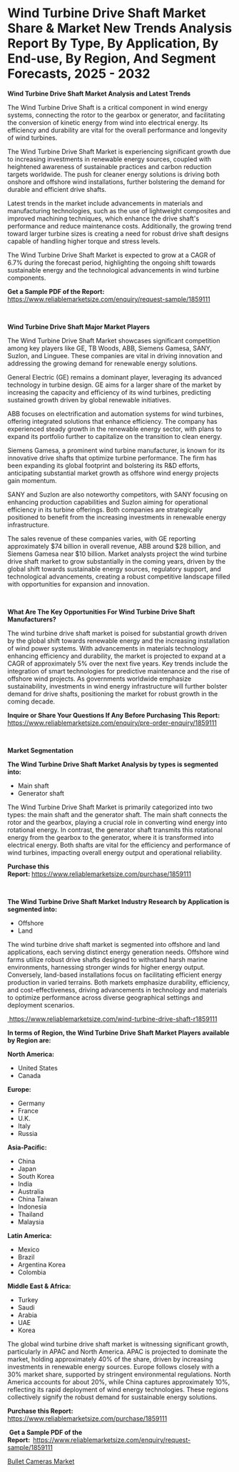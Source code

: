 <p><h1>Wind Turbine Drive Shaft Market Share & Market New Trends Analysis Report By Type, By Application, By End-use, By Region, And Segment Forecasts, 2025 - 2032</h1></p><p><strong>Wind Turbine Drive Shaft Market Analysis and Latest Trends</strong></p>
<p><p>The Wind Turbine Drive Shaft is a critical component in wind energy systems, connecting the rotor to the gearbox or generator, and facilitating the conversion of kinetic energy from wind into electrical energy. Its efficiency and durability are vital for the overall performance and longevity of wind turbines. </p><p>The Wind Turbine Drive Shaft Market is experiencing significant growth due to increasing investments in renewable energy sources, coupled with heightened awareness of sustainable practices and carbon reduction targets worldwide. The push for cleaner energy solutions is driving both onshore and offshore wind installations, further bolstering the demand for durable and efficient drive shafts. </p><p>Latest trends in the market include advancements in materials and manufacturing technologies, such as the use of lightweight composites and improved machining techniques, which enhance the drive shaft's performance and reduce maintenance costs. Additionally, the growing trend toward larger turbine sizes is creating a need for robust drive shaft designs capable of handling higher torque and stress levels. </p><p>The Wind Turbine Drive Shaft Market is expected to grow at a CAGR of 6.7% during the forecast period, highlighting the ongoing shift towards sustainable energy and the technological advancements in wind turbine components.</p></p>
<p><strong>Get a Sample PDF of the Report:&nbsp;</strong> <a href="https://www.reliablemarketsize.com/enquiry/request-sample/1859111?utm_campaign=2948&utm_medium=2&utm_source=Github&utm_content=ia&utm_term=08042025&utm_id=wind-turbine-drive-shaft">https://www.reliablemarketsize.com/enquiry/request-sample/1859111</a></p>
<p>&nbsp;</p>
<p><strong>Wind Turbine Drive Shaft Major Market Players</strong></p>
<p><p>The Wind Turbine Drive Shaft Market showcases significant competition among key players like GE, TB Woods, ABB, Siemens Gamesa, SANY, Suzlon, and Linguee. These companies are vital in driving innovation and addressing the growing demand for renewable energy solutions.</p><p>General Electric (GE) remains a dominant player, leveraging its advanced technology in turbine design. GE aims for a larger share of the market by increasing the capacity and efficiency of its wind turbines, predicting sustained growth driven by global renewable initiatives.</p><p>ABB focuses on electrification and automation systems for wind turbines, offering integrated solutions that enhance efficiency. The company has experienced steady growth in the renewable energy sector, with plans to expand its portfolio further to capitalize on the transition to clean energy.</p><p>Siemens Gamesa, a prominent wind turbine manufacturer, is known for its innovative drive shafts that optimize turbine performance. The firm has been expanding its global footprint and bolstering its R&D efforts, anticipating substantial market growth as offshore wind energy projects gain momentum.</p><p>SANY and Suzlon are also noteworthy competitors, with SANY focusing on enhancing production capabilities and Suzlon aiming for operational efficiency in its turbine offerings. Both companies are strategically positioned to benefit from the increasing investments in renewable energy infrastructure.</p><p>The sales revenue of these companies varies, with GE reporting approximately $74 billion in overall revenue, ABB around $28 billion, and Siemens Gamesa near $10 billion. Market analysts project the wind turbine drive shaft market to grow substantially in the coming years, driven by the global shift towards sustainable energy sources, regulatory support, and technological advancements, creating a robust competitive landscape filled with opportunities for expansion and innovation.</p></p>
<p>&nbsp;</p>
<p><strong>What Are The Key Opportunities For Wind Turbine Drive Shaft Manufacturers?</strong></p>
<p><p>The wind turbine drive shaft market is poised for substantial growth driven by the global shift towards renewable energy and the increasing installation of wind power systems. With advancements in materials technology enhancing efficiency and durability, the market is projected to expand at a CAGR of approximately 5% over the next five years. Key trends include the integration of smart technologies for predictive maintenance and the rise of offshore wind projects. As governments worldwide emphasize sustainability, investments in wind energy infrastructure will further bolster demand for drive shafts, positioning the market for robust growth in the coming decade.</p></p>
<p><strong>Inquire or Share Your Questions If Any Before Purchasing This Report:</strong> <a href="https://www.reliablemarketsize.com/enquiry/pre-order-enquiry/1859111?utm_campaign=2948&utm_medium=2&utm_source=Github&utm_content=ia&utm_term=08042025&utm_id=wind-turbine-drive-shaft">https://www.reliablemarketsize.com/enquiry/pre-order-enquiry/1859111</a></p>
<p>&nbsp;</p>
<p><strong>Market Segmentation</strong></p>
<p><strong>The Wind Turbine Drive Shaft Market Analysis by types is segmented into:</strong></p>
<p><ul><li>Main shaft</li><li>Generator shaft</li></ul></p>
<p><p>The Wind Turbine Drive Shaft Market is primarily categorized into two types: the main shaft and the generator shaft. The main shaft connects the rotor and the gearbox, playing a crucial role in converting wind energy into rotational energy. In contrast, the generator shaft transmits this rotational energy from the gearbox to the generator, where it is transformed into electrical energy. Both shafts are vital for the efficiency and performance of wind turbines, impacting overall energy output and operational reliability.</p></p>
<p><strong>Purchase this Report:&nbsp;</strong><a href="https://www.reliablemarketsize.com/purchase/1859111?utm_campaign=2948&utm_medium=2&utm_source=Github&utm_content=ia&utm_term=08042025&utm_id=wind-turbine-drive-shaft">https://www.reliablemarketsize.com/purchase/1859111</a></p>
<p>&nbsp;</p>
<p><strong>The Wind Turbine Drive Shaft Market Industry Research by Application is segmented into:</strong></p>
<p><ul><li>Offshore</li><li>Land</li></ul></p>
<p><p>The wind turbine drive shaft market is segmented into offshore and land applications, each serving distinct energy generation needs. Offshore wind farms utilize robust drive shafts designed to withstand harsh marine environments, harnessing stronger winds for higher energy output. Conversely, land-based installations focus on facilitating efficient energy production in varied terrains. Both markets emphasize durability, efficiency, and cost-effectiveness, driving advancements in technology and materials to optimize performance across diverse geographical settings and deployment scenarios.</p></p>
<p><a href="https://www.reliablemarketsize.com/wind-turbine-drive-shaft-r1859111?utm_campaign=2948&utm_medium=2&utm_source=Github&utm_content=ia&utm_term=08042025&utm_id=wind-turbine-drive-shaft">&nbsp;https://www.reliablemarketsize.com/wind-turbine-drive-shaft-r1859111</a></p>
<p><strong>In terms of Region, the Wind Turbine Drive Shaft Market Players available by Region are:</strong></p>
<p>
    <p> <strong> North America: </strong>
        <ul>
            <li>United States</li>
            <li>Canada</li>
        </ul>
        </p> 
    <p> <strong> Europe: </strong>
        <ul>
            <li>Germany</li>
            <li>France</li>
            <li>U.K.</li>
            <li>Italy</li>
            <li>Russia</li>
        </ul>
        </p> 
    <p> <strong> Asia-Pacific: </strong>
        <ul>
            <li>China</li>
            <li>Japan</li>
            <li>South Korea</li>
            <li>India</li>
            <li>Australia</li>
            <li>China Taiwan</li>
            <li>Indonesia</li>
            <li>Thailand</li>
            <li>Malaysia</li>
        </ul>
        </p> 
    <p> <strong> Latin America: </strong>
        <ul>
            <li>Mexico</li>
            <li>Brazil</li>
            <li>Argentina Korea</li>
            <li>Colombia</li>
        </ul>
        </p> 
    <p> <strong> Middle East & Africa: </strong>
        <ul>
            <li>Turkey</li>
            <li>Saudi</li>
            <li>Arabia</li>
            <li>UAE</li>
            <li>Korea</li>
        </ul>
    </p>
    </p>
<p><p>The global wind turbine drive shaft market is witnessing significant growth, particularly in APAC and North America. APAC is projected to dominate the market, holding approximately 40% of the share, driven by increasing investments in renewable energy sources. Europe follows closely with a 30% market share, supported by stringent environmental regulations. North America accounts for about 20%, while China captures approximately 10%, reflecting its rapid deployment of wind energy technologies. These regions collectively signify the robust demand for sustainable energy solutions.</p></p>
<p><strong>Purchase this Report: </strong><a href="https://www.reliablemarketsize.com/purchase/1859111?utm_campaign=2948&utm_medium=2&utm_source=Github&utm_content=ia&utm_term=08042025&utm_id=wind-turbine-drive-shaft">https://www.reliablemarketsize.com/purchase/1859111</a></p>
<p>&nbsp;<strong>Get a Sample PDF of the Report:&nbsp;&nbsp;</strong><a href="https://www.reliablemarketsize.com/enquiry/request-sample/1859111?utm_campaign=2948&utm_medium=2&utm_source=Github&utm_content=ia&utm_term=08042025&utm_id=wind-turbine-drive-shaft">https://www.reliablemarketsize.com/enquiry/request-sample/1859111</a></p>
<p><strong></strong></p>
<p><p><a href="https://github.com/sadimsamid/Market-Research-Report-List-1/blob/main/bullet-cameras-market.md?utm_campaign=2948&utm_medium=2&utm_source=Github&utm_content=ia&utm_term=08042025&utm_id=wind-turbine-drive-shaft">Bullet Cameras Market</a></p></p>
